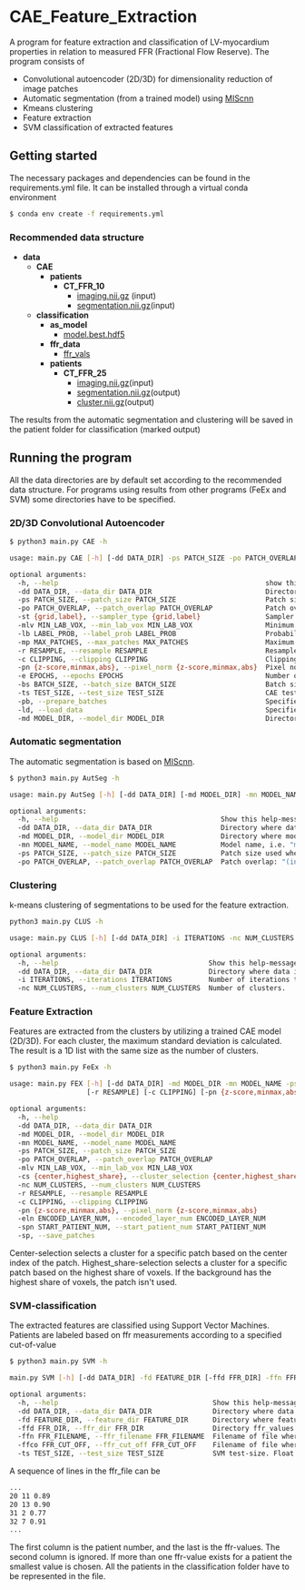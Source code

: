 # CAE_Feature_Extraction
A program for feature extraction and classification of LV-myocardium properties in relation to measured FFR (Fractional Flow Reserve). The program consists of 

- Convolutional autoencoder (2D/3D) for dimensionality reduction of image patches
- Automatic segmentation (from a trained model) using [MIScnn](https://github.com/frankkramer-lab/MIScnn)
- Kmeans clustering
- Feature extraction
- SVM classification of extracted features 

## Getting started
The necessary packages and dependencies can be found in the requirements.yml file. It can be installed through a virtual conda environment
```bash
$ conda env create -f requirements.yml
```
### Recommended data structure
- __data__
   - __CAE__
     - __patients__
       - __CT\_FFR\_10__
         - [imaging.nii.gz](CAE/patients/CT_FFR_10/imaging.nii.gz) (input)
         - [segmentation.nii.gz](CAE/patients/CT_FFR_10/segmentation.nii.gz)(input)            
   - __classification__
     - __as\_model__
       - [model.best.hdf5](classification/as_model/model.best.hdf5)
     - __ffr\_data__
       - [ffr\_vals](classification/ffr_data/ffr_vals)
     - __patients__
       - __CT\_FFR\_25__
         - [imaging.nii.gz](classification/patients/CT_FFR_25/imaging.nii.gz)(input)
         - [segmentation.nii.gz](classification/patients/CT_FFR_25/segmentation.nii.gz)(output)
         - [cluster.nii.gz](classification/patients/CT_FFR_25/cluster.nii.gz)(output)

The results from the automatic segmentation and clustering will be saved in the patient folder for classification (marked output)

## Running the program
All the data directories are by default set according to the recommended data structure. For programs using results from other programs (FeEx and SVM) some directories have to be specified.
### 2D/3D Convolutional Autoencoder
```bash
$ python3 main.py CAE -h

usage: main.py CAE [-h] [-dd DATA_DIR] -ps PATCH_SIZE -po PATCH_OVERLAP -st {grid,label} [-mlv MIN_LAB_VOX] [-lb LABEL_PROB] [-mp MAX_PATCHES] [-r RESAMPLE] [-c CLIPPING] [-pn {z-score,minmax,abs}] [-e EPOCHS] [-bs BATCH_SIZE] [-ts TEST_SIZE] [-pb] [-ld] [-md MODEL_DIR]

optional arguments:
  -h, --help                                                   show this help message and exit
  -dd DATA_DIR, --data_dir DATA_DIR                            Directory where data is stored.
  -ps PATCH_SIZE, --patch_size PATCH_SIZE                      Patch size 2D/3D: "(1,int,int)" or "(int,int,int)".
  -po PATCH_OVERLAP, --patch_overlap PATCH_OVERLAP             Patch overlap 2D/3D: (0,int,int) or (int,int,int). Must be even number and smaller than patch size.
  -st {grid,label}, --sampler_type {grid,label}                Sampler type
  -mlv MIN_LAB_VOX, --min_lab_vox MIN_LAB_VOX                  Minimum labled voxels used by grid-sampler.
  -lb LABEL_PROB, --label_prob LABEL_PROB                      Probability of choosing patches with labeled voxel as center. Used by label-sampler.
  -mp MAX_PATCHES, --max_patches MAX_PATCHES                   Maximum number of patches to extract.
  -r RESAMPLE, --resample RESAMPLE                             Resample to common voxel spacing "(float,float,float)".
  -c CLIPPING, --clipping CLIPPING                             Clipping range: "(int, int)"
  -pn {z-score,minmax,abs}, --pixel_norm {z-score,minmax,abs}  Pixel normalization type
  -e EPOCHS, --epochs EPOCHS                                   Number of epochs in training of CAE.
  -bs BATCH_SIZE, --batch_size BATCH_SIZE                      Batch size for training.
  -ts TEST_SIZE, --test_size TEST_SIZE                         CAE test size. Float between 0.0 and 1.0.
  -pb, --prepare_batches                                       Specified when batches should be prepared and saved as mini-batches.
  -ld, --load_data                                             Specified when patches should be loaded.
  -md MODEL_DIR, --model_dir MODEL_DIR                         Directory where model is stored. When specified predictions are made on the loaded model.
```
### Automatic segmentation
The automatic segmentation is based on [MIScnn](https://github.com/frankkramer-lab/MIScnn). 
```bash
$ python3 main.py AutSeg -h

usage: main.py AutSeg [-h] [-dd DATA_DIR] [-md MODEL_DIR] -mn MODEL_NAME -ps PATCH_SIZE -po PATCH_OVERLAP

optional arguments:
  -h, --help                                        Show this help-message and exit.
  -dd DATA_DIR, --data_dir DATA_DIR                 Directory where data is stored.
  -md MODEL_DIR, --model_dir MODEL_DIR              Directory where model is stored.
  -mn MODEL_NAME, --model_name MODEL_NAME           Model name, i.e. "model.best".
  -ps PATCH_SIZE, --patch_size PATCH_SIZE           Patch size used when the model was trained: "(int,int,int)".
  -po PATCH_OVERLAP, --patch_overlap PATCH_OVERLAP  Patch overlap: "(int,int,int)"lap PATCH_OVERLAP  Patch overlap: "(int,int,int)".
```
### Clustering
k-means clustering of segmentations to be used for the feature extraction.
```bash
python3 main.py CLUS -h

usage: main.py CLUS [-h] [-dd DATA_DIR] -i ITERATIONS -nc NUM_CLUSTERS

optional arguments:
  -h, --help                                     Show this help-message and exit.
  -dd DATA_DIR, --data_dir DATA_DIR              Directory where data is stored.
  -i ITERATIONS, --iterations ITERATIONS         Number of iterations to run k-means clustering.
  -nc NUM_CLUSTERS, --num_clusters NUM_CLUSTERS  Number of clusters.
```
### Feature Extraction
Features are extracted from the clusters by utilizing a trained CAE model (2D/3D). For each cluster, the maximum standard deviation is calculated. The result is a 1D list with the same size as the number of clusters.
```bash
$ python3 main.py FeEx -h

usage: main.py FEX [-h] [-dd DATA_DIR] -md MODEL_DIR -mn MODEL_NAME -ps PATCH_SIZE [-po PATCH_OVERLAP] [-mlv MIN_LAB_VOX] [-cs {center,highest_share}] -nc NUM_CLUSTERS
                   [-r RESAMPLE] [-c CLIPPING] [-pn {z-score,minmax,abs}] -eln ENCODED_LAYER_NUM [-spn START_PATIENT_NUM] [-sp]

optional arguments:
  -h, --help                                                              show this help message and exit
  -dd DATA_DIR, --data_dir DATA_DIR                                       Directory where data is stored.
  -md MODEL_DIR, --model_dir MODEL_DIR                                    Directory where model is stored.
  -mn MODEL_NAME, --model_name MODEL_NAME                                 Model name, i.e. "model_2D".
  -ps PATCH_SIZE, --patch_size PATCH_SIZE                                 Patch size 3D/3D: "(1,int,int)" or "(int,int,int)".
  -po PATCH_OVERLAP, --patch_overlap PATCH_OVERLAP                        Patch overlap 2D/3D: "(0,int,int)" or "(int,int,int)". Must be even number and smaller than patch size.
  -mlv MIN_LAB_VOX, --min_lab_vox MIN_LAB_VOX                             Minimum labled voxels used by grid-sampler.
  -cs {center,highest_share}, --cluster_selection {center,highest_share}  Method used to select which cluster a specific patch belongs to.
  -nc NUM_CLUSTERS, --num_clusters NUM_CLUSTERS                           Number og clusters used in the images to extract features from.
  -r RESAMPLE, --resample RESAMPLE                                        Resample to common voxel spacing "(float,float,float)".
  -c CLIPPING, --clipping CLIPPING                                        Clipping range: "(int, int)"
  -pn {z-score,minmax,abs}, --pixel_norm {z-score,minmax,abs}             Pixel normalization type
  -eln ENCODED_LAYER_NUM, --encoded_layer_num ENCODED_LAYER_NUM           Number of the encoded layer in CAE-architecture counting from the bottom.
  -spn START_PATIENT_NUM, --start_patient_num START_PATIENT_NUM           Starting point of the patient in patient data dir.
  -sp, --save_patches                                                     Specified if patches should be saved to disk.
```
Center-selection selects a cluster for a specific patch based on the center index of the patch. Highest_share-selection selects a cluster for a specific patch based on the highest share of voxels. If the background has the highest share of voxels, the patch isn't used. 
### SVM-classification 
The extracted features are classified using Support Vector Machines. Patients are labeled based on ffr measurements according to a specified cut-of-value
```bash
$ python3 main.py SVM -h

main.py SVM [-h] [-dd DATA_DIR] -fd FEATURE_DIR [-ffd FFR_DIR] -ffn FFR_FILENAME [-ffco FFR_CUT_OFF] [-ts TEST_SIZE]

optional arguments:
  -h, --help                                      Show this help-message and exit.
  -dd DATA_DIR, --data_dir DATA_DIR               Directory where data is stored.
  -fd FEATURE_DIR, --feature_dir FEATURE_DIR      Directory where features are stored, i.e. output from FeEx.
  -ffd FFR_DIR, --ffr_dir FFR_DIR                 Directory ffr_values are stores.
  -ffn FFR_FILENAME, --ffr_filename FFR_FILENAME  Filename of file where ffr-values are stored.
  -ffco FFR_CUT_OFF, --ffr_cut_off FFR_CUT_OFF    Filename of file where ffr-values are stored.
  -ts TEST_SIZE, --test_size TEST_SIZE            SVM test-size. Float between 0.0 and 1.0
```
A sequence of lines in the ffr_file can be
```bash
...
20 11 0.89
20 13 0.90
31 2 0.77
32 7 0.91
...
```
The first column is the patient number, and the last is the ffr-values. The second column is ignored. If more than one ffr-value exists for a patient the smallest value is chosen. All the patients in the classification folder have to be represented in the file.


